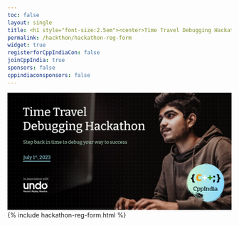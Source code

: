 ```yaml
---
toc: false
layout: single
title: <h1 style="font-size:2.5em"><center>Time Travel Debugging Hackathon 2023</center></h1><center><p style="font-size:1em">Step back in time to debug your way to success!</p><center><p style="font-size:1.5em">Registration Form
permalink: /hackthon/hackathon-reg-form
widget: true
registerforCppIndiaCon: false
joinCppIndia: true
sponsors: false
cppindiaconsponsors: false
---
```

![Time Travel Debugging Hackathon](/assets/images/hackathon/hackathon.png "Time Travel Debugging Hackathon")
{% include hackathon-reg-form.html %}

<pre>















</pre>